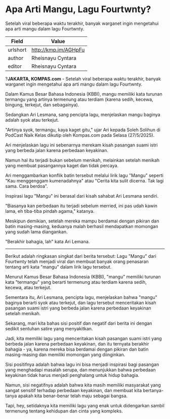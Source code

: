# Apa Arti Mangu, Lagu Fourtwnty?

Setelah viral beberapa waktu terakhir, banyak warganet ingin mengetahui apa arti mangu dalam lagu Fourtwnty. 

| Field       | Value                                                       |
|-------------|-------------------------------------------------------------|
| urlshort    | http://kmp.im/AGHpFu |
| author      | Rheisnayu Cyntara |
| editor      | Rheisnayu Cyntara |

?**JAKARTA, KOMPAS.com** - Setelah viral beberapa waktu terakhir, banyak warganet ingin mengetahui apa arti mangu dalam lagu Fourtwnty. 

Dalam Kamus Besar Bahasa Indonesia (KBBI), mangu memiliki kata turunan termangu yang artinya termenung atau terdiam (karena sedih, kecewa, bingung, terkejut, dan sebagainya). 

Sedangkan Ari Lesmana, sang pencipta lagu, menjelaskan mangu baginya adalah syok atau terkejut. 

\"Artinya syok, termangu, kaya kaget gitu,\" ujar Ari kepada Soleh Solihun di PodCast Naik Kelas dikutip oleh Kompas.com pada Selasa (27/5/2025). 

Ari menjelaskan lagu ini sebenarnya merekam kisah pasangan suami istri yang berbeda jalan karena perbedaan keyakinan. 

Namun hal itu terjadi bukan sebelum menikah, melainkan setelah menikah yang membuat pasangannya kaget dan tidak percaya. 

Ari menggambarkan konflik batin tersebut melalui lirik lagu \"Mangu\" seperti \"Kau menggenggam kumenadahnya\" atau \"Cerita kita sulit dicerna. Tak lagi sama. Cara berdoa\". 

Inspirasi lagu \"Mangu\" ini berasal dari kisah sahabat Ari Lesmana sendiri. 

\"Biasanya kan perbedaan itu terjadi sebelum merried, ini pas udah kawin lama, eh tiba-tiba pindah agama,\" katanya. 

Meskipun demikian, setelah mereka mampu berdamai dengan pikiran dan batin masing-masing, keduanya malah berhasil mendapatkan momongan yang sudah lama diangankan.

\"Berakhir bahagia, lah\" kata Ari Lemana. 

---
Berikut adalah ringkasan singkat dari berita tersebut: Lagu "Mangu" dari Fourtwnty telah menjadi viral dan membuat banyak orang penasaran tentang arti kata "mangu" dalam lirik lagu tersebut.

 Menurut Kamus Besar Bahasa Indonesia (KBBI), "mangu" memiliki turunan kata "termangu" yang berarti termenung atau terdiam karena sedih, kecewa, atau terkejut.

 Sementara itu, Ari Lesmana, pencipta lagu, menjelaskan bahwa "mangu" baginya berarti syok atau terkejut, dan lagu tersebut menceritakan kisah pasangan suami istri yang berbeda jalan karena perbedaan keyakinan setelah menikah.



Sekarang, mari kita bahas sisi positif dan negatif dari berita ini dengan sedikit sentuhan satire yang menyakitkan.

 Jadi, kita memiliki lagu yang menceritakan kisah pasangan suami istri yang berbeda jalan karena perbedaan keyakinan, dan itu ternyata berakhir bahagia - ya, karena mereka bisa berdamai dengan pikiran dan batin masing-masing dan memiliki momongan yang diinginkan.

 Sisi positifnya adalah bahwa lagu ini bisa menjadi inspirasi bagi pasangan yang menghadapi masalah serupa, dan menunjukkan bahwa perbedaan keyakinan tidak harus menjadi penghalang untuk hidup bahagia.

 Namun, sisi negatifnya adalah bahwa kita masih memiliki masyarakat yang sangat sensitif terhadap perbedaan keyakinan, dan membuat kita bertanya-tanya apakah kita benar-benar telah maju sebagai bangsa.

 Tapi, hey, setidaknya kita memiliki lagu yang enak untuk didengarkan sambil termenung tentang kehidupan dan cinta yang kompleks.
